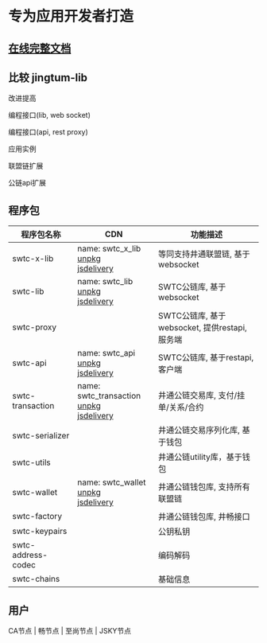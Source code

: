 # 专为应用开发者打造

## [在线完整文档](https://swtcdoc.netlify.com)

## 比较 jingtum-lib

改进提高

编程接口(lib, web socket)

编程接口(api, rest proxy)

应用实例

联盟链扩展

公链api扩展

## 程序包

|程序包名称|CDN|功能描述|
|----------|---|--------|
|swtc-x-lib|name: swtc_x_lib<br>[unpkg](https://unpkg.com/swtc-x-lib)<br>[jsdelivery](https://cdn.jsdelivr.net/npm/swtc-x-lib)|等同支持井通联盟链, 基于websocket|
|swtc-lib|name: swtc_lib<br>[unpkg](https://unpkg.com/swtc-lib)<br>[jsdelivery](https://cdn.jsdelivr.net/npm/swtc-lib)|SWTC公链库, 基于websocket|
|swtc-proxy||SWTC公链库, 基于websocket, 提供restapi, 服务端|
|swtc-api|name: swtc_api<br>[unpkg](https://unpkg.com/swtc-api)<br>[jsdelivery](https://cdn.jsdelivr.net/npm/swtc-api)|SWTC公链库, 基于restapi, 客户端|
|swtc-transaction|name: swtc_transaction<br>[unpkg](https://unpkg.com/swtc-transaction)<br>[jsdelivery](https://cdn.jsdelivr.net/npm/swtc-transaction)|井通公链交易库, 支付/挂单/关系/合约|
|swtc-serializer||井通公链交易序列化库, 基于钱包|
|swtc-utils||井通公链utility库，基于钱包|
|swtc-wallet|name: swtc_wallet<br>[unpkg](https://unpkg.com/swtc-wallet)<br>[jsdelivery](https://cdn.jsdelivr.net/npm/swtc-wallet)|井通公链钱包库, 支持所有联盟链|
|swtc-factory||井通公链钱包库, 井畅接口|
|swtc-keypairs||公钥私钥|
|swtc-address-codec||编码解码|
|swtc-chains||基础信息|

## 用户

CA节点 | 畅节点 | 至尚节点 | JSKY节点

